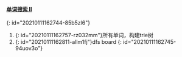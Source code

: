 #### [单词搜索 II](https://leetcode-cn.com/problems/word-search-ii/)
{: id="20210111162744-85b5zl6"}

1. {: id="20210111162757-rz032mm"}所有单词，构建trie树
2. {: id="20210111162811-allm1fj"}dfs board
{: id="20210111162745-94uov3o"}

